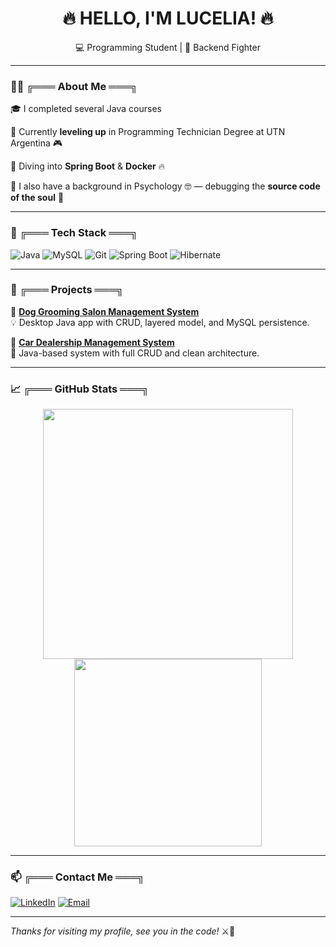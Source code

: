 <h1 align="center">🔥 HELLO, I'M LUCELIA! 🔥</h1>
<p align="center">
  💻 Programming Student | 🎯 Backend Fighter
</p>

---

### 👩‍💻 ╔═══ About Me ═══╗

🎓 I completed several Java courses

🏫 Currently **leveling up** in Programming Technician Degree at UTN Argentina 🎮

🌱 Diving into **Spring Boot** & **Docker** 🔥

🧠 I also have a background in Psychology 🤓 — debugging the **source code of the soul** 👾

---

### 🔧 ╔═══ Tech Stack ═══╗

![Java](https://img.shields.io/badge/Java-ED8B00?style=for-the-badge&logo=java&logoColor=white)
![MySQL](https://img.shields.io/badge/MySQL-00758F?style=for-the-badge&logo=mysql&logoColor=white)
![Git](https://img.shields.io/badge/Git-F05032?style=for-the-badge&logo=git&logoColor=white)
![Spring Boot](https://img.shields.io/badge/Spring_Boot-6DB33F?style=for-the-badge&logo=spring-boot&logoColor=white)
![Hibernate](https://img.shields.io/badge/Hibernate-59666C?style=for-the-badge&logo=hibernate&logoColor=white)

---

### 🚀 ╔═══ Projects ═══╗

📌 **[Dog Grooming Salon Management System](https://github.com/LuceliaP/Dog-Grooming-Salon-Management-System)**  
💡 Desktop Java app with CRUD, layered model, and MySQL persistence.

📌 **[Car Dealership Management System](https://github.com/LuceliaP/Car-Dealership-Management-System)**  
🚗 Java-based system with full CRUD and clean architecture.

---

### 📈 ╔═══ GitHub Stats ═══╗

<p align="center">
  <img src="https://github-readme-stats.vercel.app/api?username=LuceliaP&show_icons=true&theme=radical" width="400"/>
  <img src="https://github-readme-stats.vercel.app/api/top-langs/?username=LuceliaP&layout=compact&theme=radical" width="300"/>
</p>

---

### 📫 ╔═══ Contact Me ═══╗

[![LinkedIn](https://img.shields.io/badge/-LinkedIn-blue?style=for-the-badge&logo=linkedin&logoColor=white)](https://www.linkedin.com/in/lucelia-pavic/)
[![Email](https://img.shields.io/badge/-Email-red?style=for-the-badge&logo=gmail&logoColor=white)](mailto:luceliapavic@gmail.com)

---

_Thanks for visiting my profile, see you in the code!_ ⚔️👾



